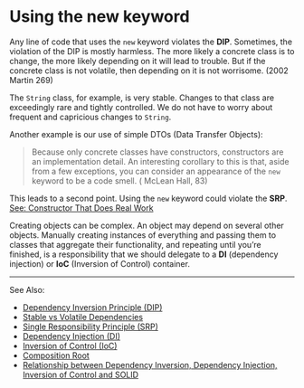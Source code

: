 # Using the new keyword

Any line of code that uses the `new` keyword violates the **DIP**. Sometimes, the violation of the DIP is mostly
harmless. The more likely a concrete class is to change, the more likely depending on it will lead to trouble. But if
the concrete class is not volatile, then depending on it is not worrisome. (2002 Martin 269)

The `String` class, for example, is very stable. Changes to that class are exceedingly rare and tightly controlled. We
do not have to worry about frequent and capricious changes to `String`.

Another example is our use of simple DTOs (Data Transfer Objects):

> Because only concrete classes have constructors, constructors are an implementation detail. An interesting corollary
> to this is that, aside from a few exceptions, you can consider an appearance of the `new` keyword to be a code smell. (
> McLean Hall, 83)

This leads to a second point. Using the `new` keyword could violate the **SRP**. [See: Constructor That Does Real Work](https://rydercsblog.wordpress.com/2017/12/10/programming-flaw-constructor-that-does-real-work/#:~:text=,want%20to%20create%20all%20an)

Creating objects can be complex. An object may depend on several other objects. Manually creating instances of
everything and passing them to classes that aggregate their functionality, and repeating until you’re finished, is a
responsibility that we should delegate to a **DI** (dependency injection) or **IoC** (Inversion of Control) container.

---
See Also:

- [Dependency Inversion Principle (DIP)](Dependency-Inversion-Principle-DIP.md)
- [Stable vs Volatile Dependencies](Stable-vs-Volatile-Dependencies.md)
- [Single Responsibility Principle (SRP)](Single-Responsibility-Principle-SRP.md)
- [Dependency Injection (DI)](Dependency-Injection-DI.md)
- [Inversion of Control (IoC)](Inversion-of-Control-IoC.md)
- [Composition Root](Composition-Root.md)
- [Relationship between Dependency Inversion, Dependency Injection, Inversion of Control and SOLID](Relationship-between-Dependency-Inversion-Dependency-Injection-Inversion-of-Control-and-SOLID.md)